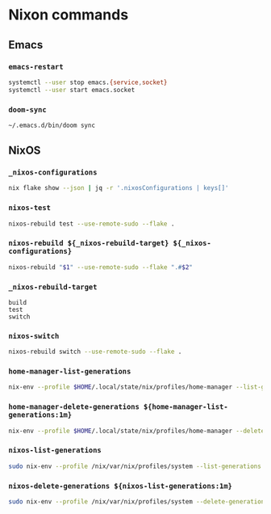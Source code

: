 # Nixon commands

## Emacs

### `emacs-restart`

```bash
systemctl --user stop emacs.{service,socket}
systemctl --user start emacs.socket
```

### `doom-sync`

```bash
~/.emacs.d/bin/doom sync
```

## NixOS

### `_nixos-configurations`

```bash
nix flake show --json | jq -r '.nixosConfigurations | keys[]'
```

### `nixos-test`

```bash
nixos-rebuild test --use-remote-sudo --flake .
```

### `nixos-rebuild ${_nixos-rebuild-target} ${_nixos-configurations}`

```bash
nixos-rebuild "$1" --use-remote-sudo --flake ".#$2"
```

### `_nixos-rebuild-target`

```plain
build
test
switch
```

### `nixos-switch`

```bash
nixos-rebuild switch --use-remote-sudo --flake .
```

### `home-manager-list-generations`

```bash
nix-env --profile $HOME/.local/state/nix/profiles/home-manager --list-generations
```

### `home-manager-delete-generations ${home-manager-list-generations:1m}`

```bash
nix-env --profile $HOME/.local/state/nix/profiles/home-manager --delete-generations "$@"
```

### `nixos-list-generations`

```bash
sudo nix-env --profile /nix/var/nix/profiles/system --list-generations
```

### `nixos-delete-generations ${nixos-list-generations:1m}`

```bash
sudo nix-env --profile /nix/var/nix/profiles/system --delete-generations "$@"
```
